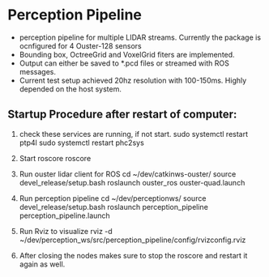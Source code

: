 # Perception Pipeline

* perception pipeline for multiple LIDAR streams. Currently the package is ocnfigured for 4 Ouster-128 sensors
* Bounding box, OctreeGrid and VoxelGrid fiters are implemented.
* Output can either be saved to *.pcd files or streamed with ROS messages.
* Current test setup achieved 20hz resolution with 100-150ms. Highly depended on the host system. 

## Startup Procedure after restart of computer:

1. check these services are running, if not start.
sudo systemctl restart ptp4l
sudo systemctl restart phc2sys

2. Start roscore
roscore

3. Run ouster lidar client for ROS 
cd ~/dev/catkinws-ouster/
source devel_release/setup.bash
roslaunch ouster_ros ouster-quad.launch 

4. Run perception pipeline
cd ~/dev/perceptionws/
source devel_release/setup.bash
roslaunch perception_pipeline perception_pipeline.launch

5. Run Rviz to visualize
rviz -d ~/dev/perception_ws/src/perception_pipeline/config/rvizconfig.rviz

6. After closing the nodes makes sure to stop the roscore and restart it again as well.
